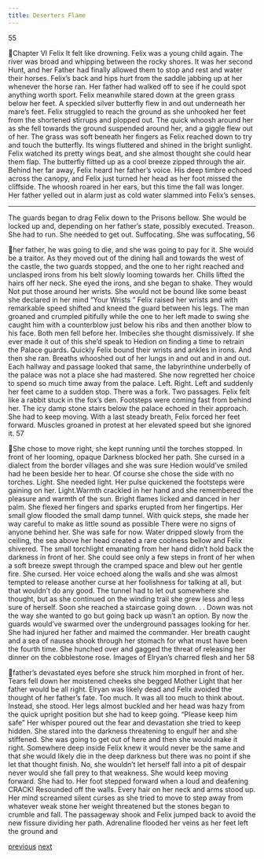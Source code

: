 ```yaml
---
title: Deserters Flame
---
```

55

Chapter VI
Felix
It felt like drowning. Felix was a young child again. The river was broad
and whipping between the rocky shores. It was her second Hunt, and her Father
had finally allowed them to stop and rest and water their horses. Felix’s back and
hips hurt from the saddle jabbing up at her whenever the horse ran. Her father
had walked off to see if he could spot anything worth sport. Felix meanwhile
stared down at the green grass below her feet. A speckled silver butterfly flew in
and out underneath her mare’s feet. Felix struggled to reach the ground as she
unhooked her feet from the shortened stirrups and plopped out. The quick
whoosh around her as she fell towards the ground suspended around her, and a
giggle flew out of her. The grass was soft beneath her fingers as Felix reached
down to try and touch the butterfly. Its wings fluttered and shined in the bright
sunlight. Felix watched its pretty wings beat, and she almost thought she could
hear them flap. The butterfly flitted up as a cool breeze zipped through the air.
Behind her far away, Felix heard her father’s voice. His deep timbre echoed
across the canopy, and Felix just turned her head as her foot missed the cliffside.
The whoosh roared in her ears, but this time the fall was longer. Her father
yelled out in alarm just as cold water slammed into Felix’s senses.
***
The guards began to drag Felix down to the Prisons bellow. She would be
locked up and, depending on her father’s state, possibly executed. Treason.
She had to run. She needed to get out. Suffocating. She was suffocating,
56

her father, he was going to die, and she was going to pay for it. She would be a
traitor.
As they moved out of the dining hall and towards the west of the castle,
the two guards stopped, and the one to her right reached and unclasped irons
from his belt slowly looming towards her. Chills lifted the hairs off her neck. She
eyed the irons, and she began to shake. They would Not put those around her
wrists. She would not be bound like some beast she declared in her mind
“Your Wrists ”
Felix raised her wrists and with remarkable speed shifted and kneed the
guard between his legs. The man groaned and crumpled pitifully while the one to
her left made to swing she caught him with a counterblow just below his ribs and
then another blow to his face. Both men fell before her. Imbeciles she thought
dismissively. If she ever made it out of this she’d speak to Hedion on finding a
time to retrain the Palace guards. Quickly Felix bound their wrists and ankles in
irons. And then she ran. Breaths whooshed out of her lungs in and out and in and
out.
Each hallway and passage looked that same, the labyrinthine underbelly
of the palace was not a place she had mastered. She now regretted her choice to
spend so much time away from the palace. Left. Right. Left and suddenly her
feet came to a sudden stop. There was a fork. Two passages.
Felix felt like a rabbit stuck in the fox’s den. Footsteps were coming fast
from behind her. The icy damp stone stairs below the palace echoed in their
approach. She had to keep moving. With a last steady breath, Felix forced her
feet forward. Muscles groaned in protest at her elevated speed but she ignored it.
57

She chose to move right, she kept running until the torches stopped. In front of
her looming, opaque Darkness blocked her path. She cursed in a dialect from the
border villages and she was sure Hedion would’ve smiled had he been beside her
to hear. Of course she chose the side with no torches.
Light. She needed light. Her pulse quickened the footsteps were gaining
on her. Light.Warmth crackled in her hand and she remembered the pleasure and
warmth of the sun. Bright flames licked and danced in her palm. She flexed her
fingers and sparks erupted from her fingertips. Her small glow flooded the small
damp tunnel. With quick steps, she made her way careful to make as little sound
as possible There were no signs of anyone behind her. She was safe for now.
Water dripped slowly from the ceiling, the sea above her head created a rare
coolness bellow and Felix shivered. The small torchlight emanating from her
hand didn’t hold back the darkness in front of her. She could see only a few steps
in front of her when a soft breeze swept through the cramped space and blew out
her gentle fire. She cursed.
Her voice echoed along the walls and she was almost tempted to release
another curse at her foolishness for talking at all, but that wouldn’t do any good.
The tunnel had to let out somewhere she thought, but as she continued on the
winding trail she grew less and less sure of herself. Soon she reached a staircase
going down. . . Down was not the way she wanted to go but going back up
wasn’t an option. By now the guards would’ve swarmed over the underground
passages looking for her. She had injured her father and maimed the commander.
Her breath caught and a sea of nausea shook through her stomach for what must
have been the fourth time. She hunched over and gagged the threat of releasing
her dinner on the cobblestone rose. Images of Elryan’s charred flesh and her
58

father’s devastated eyes before she struck him morphed in front of her.
Tears fell down her moistened cheeks she begged Mother Light that her
father would be all right. Elryan was likely dead and Felix avoided the thought of
her father’s fate. Too much. It was all too much to think about. Instead, she
stood. Her legs almost buckled and her head was hazy from the quick upright
position but she had to keep going.
“Please keep him safe”
Her whisper poured out the fear and devastation she tried to keep hidden.
She stared into the darkness threatening to engulf her and she stiffened. She was
going to get out of here and then she would make it right. Somewhere deep
inside Felix knew it would never be the same and that she would likely die in the
deep darkness but there was no point if she let that thought finish. No, she
wouldn’t let herself fall into a pit of despair never would she fall prey to that
weakness. She would keep moving forward. She had to. Her foot stepped
forward when a loud and deafening CRACK! Resounded off the walls. Every
hair on her neck and arms stood up. Her mind screamed silent curses as she tried
to move to step away from whatever weak stone her weight threatened but the
stones began to crumble and fall.
The passageway shook and Felix jumped back to avoid the new fissure
dividing her path. Adrenaline flooded her veins as her feet left the ground and

[previous](desertflame-12.html)
[next](desertflame-14.html)
